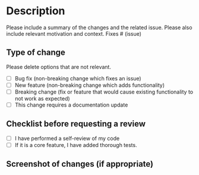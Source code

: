 # Description
Please include a summary of the changes and the related issue. Please also include relevant motivation and context.
Fixes # (issue)
## Type of change
Please delete options that are not relevant.
- [ ] Bug fix (non-breaking change which fixes an issue)
- [ ] New feature (non-breaking change which adds functionality)
- [ ] Breaking change (fix or feature that would cause existing functionality to not work as expected)
- [ ] This change requires a documentation update
## Checklist before requesting a review
- [ ] I have performed a self-review of my code
- [ ] If it is a core feature, I have added thorough tests.
## Screenshot of changes (if appropriate)